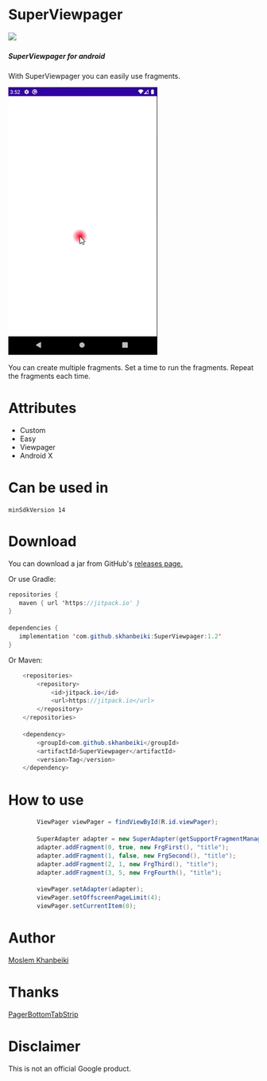 # SuperViewpager
[![](https://jitpack.io/v/skhanbeiki/SuperViewpager.svg)](https://jitpack.io/#skhanbeiki/SuperViewpager)
##### SuperViewpager for android

With SuperViewpager you can easily use fragments.

 ![alt text](https://github.com/skhanbeiki/SuperViewpager/blob/master/image/viewpager.gif)
 
You can create multiple fragments.
Set a time to run the fragments.
Repeat the fragments each time.


# Attributes
+ Custom
+ Easy
+ Viewpager
+ Android X

# Can be used in 
```
minSdkVersion 14
```

# Download
You can download a jar from GitHub's [releases page.](https://github.com/skhanbeiki/SuperViewpager/releases)


Or use Gradle:

```java
repositories {
   maven { url 'https://jitpack.io' }
}

dependencies {
   implementation 'com.github.skhanbeiki:SuperViewpager:1.2'
}
```
Or Maven:
```java
	<repositories>
		<repository>
		    <id>jitpack.io</id>
		    <url>https://jitpack.io</url>
		</repository>
	</repositories>
 
 	<dependency>
	    <groupId>com.github.skhanbeiki</groupId>
	    <artifactId>SuperViewpager</artifactId>
	    <version>Tag</version>
	</dependency>
```

# How to use

```java
        ViewPager viewPager = findViewById(R.id.viewPager);
        
        SuperAdapter adapter = new SuperAdapter(getSupportFragmentManager(), 0);
        adapter.addFragment(0, true, new FrgFirst(), "title");
        adapter.addFragment(1, false, new FrgSecond(), "title");
        adapter.addFragment(2, 1, new FrgThird(), "title");
        adapter.addFragment(3, 5, new FrgFourth(), "title");
        
        viewPager.setAdapter(adapter);
        viewPager.setOffscreenPageLimit(4);
        viewPager.setCurrentItem(0);
```

# Author

[Moslem Khanbeiki](http://khanbeiki.ir/)

# Thanks

[PagerBottomTabStrip](https://github.com/tyzlmjj/PagerBottomTabStrip)

# Disclaimer

This is not an official Google product.
